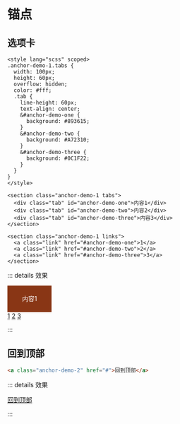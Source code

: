# 锚点

## 选项卡

```vue
<style lang="scss" scoped>
.anchor-demo-1.tabs {
  width: 100px;
  height: 60px;
  overflow: hidden;
  color: #fff;
  .tab {
    line-height: 60px;
    text-align: center;
    &#anchor-demo-one {
      background: #893615;
    }
    &#anchor-demo-two {
      background: #A72310;
    }
    &#anchor-demo-three {
      background: #0C1F22;
    }
  }
}
</style>

<section class="anchor-demo-1 tabs">
  <div class="tab" id="anchor-demo-one">内容1</div>
  <div class="tab" id="anchor-demo-two">内容2</div>
  <div class="tab" id="anchor-demo-three">内容3</div>
</section>

<section class="anchor-demo-1 links">
  <a class="link" href="#anchor-demo-one">1</a>
  <a class="link" href="#anchor-demo-two">2</a>
  <a class="link" href="#anchor-demo-three">3</a>
</section>
```

::: details 效果

<style lang="scss" scoped>
.anchor-demo-1.tabs {
  width: 100px;
  height: 60px;
  overflow: hidden;
  color: #fff;
  .tab {
    line-height: 60px;
    text-align: center;
    &#anchor-demo-one {
      background: #893615;
    }
    &#anchor-demo-two {
      background: #A72310;
    }
    &#anchor-demo-three {
      background: #0C1F22;
    }
  }
}
</style>

<section class="anchor-demo-1 tabs">
  <div class="tab" id="anchor-demo-one">内容1</div>
  <div class="tab" id="anchor-demo-two">内容2</div>
  <div class="tab" id="anchor-demo-three">内容3</div>
</section>

<section class="anchor-demo-1 links">
  <a class="link" href="#anchor-demo-one">1</a>
  <a class="link" href="#anchor-demo-two">2</a>
  <a class="link" href="#anchor-demo-three">3</a>
</section>

:::

## 回到顶部

```html
<a class="anchor-demo-2" href="#">回到顶部</a>
```

::: details 效果

<a class="anchor-demo-2" href="#">回到顶部</a>

:::
